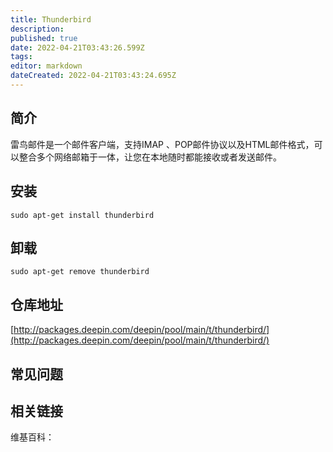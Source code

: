 ```yaml
---
title: Thunderbird
description: 
published: true
date: 2022-04-21T03:43:26.599Z
tags: 
editor: markdown
dateCreated: 2022-04-21T03:43:24.695Z
---
```


## 简介

雷鸟邮件是一个邮件客户端，支持IMAP 、POP邮件协议以及HTML邮件格式，可以整合多个网络邮箱于一体，让您在本地随时都能接收或者发送邮件。

## 安装

`sudo apt-get install thunderbird`

## 卸载

`sudo apt-get remove thunderbird`

## 仓库地址

[http://packages.deepin.com/deepin/pool/main/t/thunderbird/](http://packages.deepin.com/deepin/pool/main/t/thunderbird/)


## 常见问题


## 相关链接

维基百科：